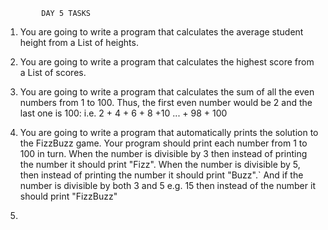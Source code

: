 			DAY 5 TASKS
1) You are going to write a program that calculates the average student height from a List of heights.

2) You are going to write a program that calculates the highest score from a List of scores.

3) You are going to write a program that calculates the sum of all the even numbers from 1 to 100. Thus, the first even number would be 2 and the last one is 100:
i.e. 2 + 4 + 6 + 8 +10 ... + 98 + 100

4) You are going to write a program that automatically prints the solution to the FizzBuzz game.
Your program should print each number from 1 to 100 in turn.
When the number is divisible by 3 then instead of printing the number it should print "Fizz".
When the number is divisible by 5, then instead of printing the number it should print "Buzz".`
  And if the number is divisible by both 3 and 5 e.g. 15 then instead of the number it should print "FizzBuzz"

5) 
